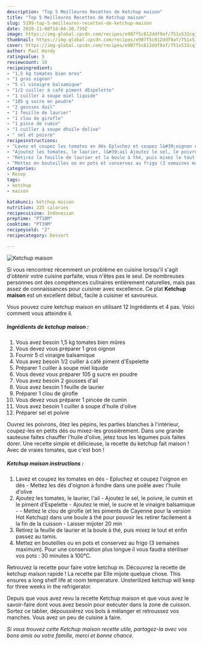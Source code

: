 ```yaml
---
description: "Top 5 Meilleures Recettes de Ketchup maison"
title: "Top 5 Meilleures Recettes de Ketchup maison"
slug: 5199-top-5-meilleures-recettes-de-ketchup-maison
date: 2020-11-08T14:04:30.739Z
image: https://img-global.cpcdn.com/recipes/e907f5c812ddf9af/751x532cq70/ketchup-maison-photo-principale-de-la-recette.jpg
thumbnail: https://img-global.cpcdn.com/recipes/e907f5c812ddf9af/751x532cq70/ketchup-maison-photo-principale-de-la-recette.jpg
cover: https://img-global.cpcdn.com/recipes/e907f5c812ddf9af/751x532cq70/ketchup-maison-photo-principale-de-la-recette.jpg
author: Paul Hardy
ratingvalue: 5
reviewcount: 10
recipeingredient:
- "1,5 kg tomates bien mres"
- "1 gros oignon"
- "5 cl vinaigre balsamique"
- "1/2 cuiller à café piment dEspelette"
- "1 cuiller à soupe miel liquide"
- "105 g sucre en poudre"
- "2 gousses dail"
- "1 feuille de laurier"
- "1 clou de girofle"
- "1 pince de cumin"
- "1 cuiller à soupe dhuile dolive"
- " sel et poivre"
recipeinstructions:
- "Lavez et coupez les tomates en dés Epluchez et coupez l&#39;oignon en dés Mettez les dés d&#39;oignon à fondre dans une poêle avec l&#39;huile d&#39;olive"
- "Ajoutez les tomates, le laurier, l&#39;ail Ajoutez le sel, le poivre, le cumin et le piment d&#39;Espelette Ajoutez le miel, le sucre et le vinaigre balsamique  Mettez le clou de girofle (et les piments de Cayenne pour la version Hot Ketchup) dans une boule à thé pour pouvoir les retirer facilement à la fin de la cuisson Laisser mijoter 20 min"
- "Retirez la feuille de laurier et la boule à thé, puis mixez le tout et enfin passez au tamis."
- "Mettez en bouteilles ou en pots et conservez au frigo (3 semaines maximum). Pour une conservation plus longue il vous faudra stériliser vos pots : 30 minutes à 100°C."
categories:
- Resep
tags:
- ketchup
- maison

katakunci: ketchup maison 
nutrition: 225 calories
recipecuisine: Indonesian
preptime: "PT18M"
cooktime: "PT39M"
recipeyield: "2"
recipecategory: Dessert

---
```



![Ketchup maison](https://img-global.cpcdn.com/recipes/e907f5c812ddf9af/751x532cq70/ketchup-maison-photo-principale-de-la-recette.jpg)

Si vous rencontrez récemment un problème en cuisine lorsqu'il s'agit d'obtenir votre cuisine parfaite, vous n'êtes pas le seul. De nombreuses personnes ont des compétences culinaires entièrement naturelles, mais pas assez de connaissances pour cuisiner avec excellence. Ce plat <strong> Ketchup maison </strong> est un excellent début, facile à cuisiner et savoureux.

<!--inarticleads1-->

Vous pouvez cuire ketchup maison en utilisant 12 Ingrédients et 4 pas. Voici comment vous atteindre il.

##### Ingrédients de ketchup maison :

1. Vous avez besoin 1,5 kg tomates bien mûres
1. Vous devez vous préparer 1 gros oignon
1. Fournir 5 cl vinaigre balsamique
1. Vous avez besoin 1/2 cuiller à café piment d&#39;Espelette
1. Préparer 1 cuiller à soupe miel liquide
1. Vous devez vous préparer 105 g sucre en poudre
1. Vous avez besoin 2 gousses d&#39;ail
1. Vous avez besoin 1 feuille de laurier
1. Préparer 1 clou de girofle
1. Vous devez vous préparer 1 pincée de cumin
1. Vous avez besoin 1 cuiller à soupe d&#39;huile d&#39;olive
1. Préparer  sel et poivre


Ouvrez les poivrons, ôtez les pépins, les parties blanches à l&#39;intérieur, coupez-les en petits dés ou mixez-les grossièrement. Dans une grande sauteuse faites chauffer l&#39;huile d&#39;olive, jetez tous les légumes puis faites dorer. Une recette simple et délicieuse, la recette du ketchup fait maison ! Avec de vraies tomates, que c&#39;est bon ! 

<!--inarticleads2-->

##### Ketchup maison instructions :

1. Lavez et coupez les tomates en dés - Epluchez et coupez l&#39;oignon en dés - Mettez les dés d&#39;oignon à fondre dans une poêle avec l&#39;huile d&#39;olive
1. Ajoutez les tomates, le laurier, l&#39;ail - Ajoutez le sel, le poivre, le cumin et le piment d&#39;Espelette - Ajoutez le miel, le sucre et le vinaigre balsamique -  - Mettez le clou de girofle (et les piments de Cayenne pour la version Hot Ketchup) dans une boule à thé pour pouvoir les retirer facilement à la fin de la cuisson - Laisser mijoter 20 min
1. Retirez la feuille de laurier et la boule à thé, puis mixez le tout et enfin passez au tamis.
1. Mettez en bouteilles ou en pots et conservez au frigo (3 semaines maximum). Pour une conservation plus longue il vous faudra stériliser vos pots : 30 minutes à 100°C.


Retrouvez la recette pour faire votre ketchup m. Découvrez la recette de ketchup maison rapide ! La recette par Elle mijote quelque chose. This ensures a long shelf life at room temperature. Unsterilized ketchup will keep for three weeks in the refrigerator. 

<!--inarticleads1-->

<p>
Depuis que vous avez revu la recette Ketchup maison et que vous avez le savoir-faire dont vous avez besoin pour exécuter dans la zone de cuisson. Sortez ce tablier, dépoussiérez vos bols à mélanger et retroussez vos manches. Vous avez un peu de cuisine à faire.
</p>

<p>
<i>Si vous trouvez cette Ketchup maison recette utile, partagez-la avec vos bons amis ou votre famille, merci et bonne chance.</i>
</p>

